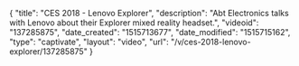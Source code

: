 {
    "title": "CES 2018 - Lenovo Explorer",
    "description": "Abt Electronics talks with Lenovo about their Explorer mixed reality headset.",
    "videoid": "137285875",
    "date_created": "1515713677",
    "date_modified": "1515715162",
    "type": "captivate",
    "layout": "video",
    "url": "\/v\/ces-2018-lenovo-explorer\/137285875"
}